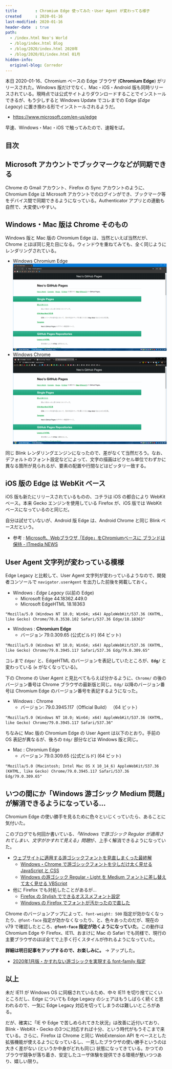 ```yaml
---
title        : Chromium Edge 使ってみた・User Agent が変わってる様子
created      : 2020-01-16
last-modified: 2020-01-16
header-date  : true
path:
  - /index.html Neo's World
  - /blog/index.html Blog
  - /blog/2020/index.html 2020年
  - /blog/2020/01/index.html 01月
hidden-info:
  original-blog: Corredor
---
```


本日 2020-01-16、Chromium ベースの Edge ブラウザ (**Chromium Edge**) がリリースされた。Windows 版だけでなく、Mac・iOS・Android 版も同時リリースされている。現時点では公式サイトよりダウンロードすることでインストールできるが、もう少しすると Windows Update でコレまでの Edge (*Edge Legacy*) に置き換わる形でインストールされるようだ。

- <https://www.microsoft.com/en-us/edge>

早速、Windows・Mac・iOS で触ってみたので、速報をば。

## 目次

## Microsoft アカウントでブックマークなどが同期できる

Chrome の Gmail アカウント、Firefox の Sync アカウントのように、Chromium Edge は Microsoft アカウントでのログインができ、ブックマーク等をデバイス間で同期できるようになっている。Authenticator アプリとの連動も自然で、大変使いやすい。

## Windows・Mac 版は Chrome そのもの

Windows 版と Mac 版の Chromium Edge は、当然といえば当然だが、Chrome とほぼ同じ見た目になる。ウィンドウを重ねてみても、全く同じようにレンダリングされている。

- Windows Chromium Edge  
  ![Edge](16-01-02.png)
- Windows Chrome  
  ![Chrome](16-01-01.png)

同じ Blink レンダリングエンジンになったので、差がなくて当然だろう。なお、デフォルトのフォント設定などによって、文字の描画はピクセル単位でわずかに異なる箇所が見られるが、要素の配置や行間などはピッタリ一致する。

## iOS 版の Edge は WebKit ベース

iOS 版も新たにリリースされているものの、コチラは iOS の都合により WebKit ベース。本来 Gecko エンジンを使用している Firefox が、iOS 版では WebKit ベースになっているのと同じだ。

自分は試せていないが、Android 版 Edge は、Android Chrome と同じ Blink ベースだという。

- 参考 : [Microsoft、Webブラウザ「Edge」をChromiumベースに ブランドは保持 - ITmedia NEWS](https://www.itmedia.co.jp/news/articles/1812/07/news069.html)

## User Agent 文字列が変わっている模様

Edge Legacy と比較して、User Agent 文字列が変わっているようなので、開発者コンソールで `navigator.userAgent` を出力した前後を掲載しておく。

- Windows : *Edge Legacy* (以前の Edge)
  - Microsoft Edge 44.18362.449.0
  - Microsoft EdgeHTML 18.18363

```
"Mozilla/5.0 (Windows NT 10.0; Win64; x64) AppleWebKit/537.36 (KHTML, like Gecko) Chrome/70.0.3538.102 Safari/537.36 Edge/18.18363"
```

- Windows : **Chromium Edge**
  - バージョン 79.0.309.65 (公式ビルド) (64 ビット)

```
"Mozilla/5.0 (Windows NT 10.0; Win64; x64) AppleWebKit/537.36 (KHTML, like Gecko) Chrome/79.0.3945.117 Safari/537.36 Edg/79.0.309.65"
```

コレまで *`Edge/`* と、EdgeHTML のバージョンを表記していたところが、**`Edg/`** と変わっている (`e` がなくなっている)。

下の Chrome の User Agent と見比べてもらえば分かるように、`Chrome/` の後のバージョン番号は Chrome ブラウザの最新版と同じ。`Edg/` 以降のバージョン番号は Chromium Edge のバージョン番号を表記するようになった。

- Windows : Chrome
  - バージョン: 79.0.3945.117（Official Build） （64 ビット）

```
"Mozilla/5.0 (Windows NT 10.0; Win64; x64) AppleWebKit/537.36 (KHTML, like Gecko) Chrome/79.0.3945.117 Safari/537.36"
```

ちなみに Mac 版の Chromium Edge の User Agent は以下のとおり。手前の OS 表記が異なるが、後ろの `Edg/` 部分などは Windows 版と同じ。

- Mac : Chromium Edge
  - バージョン 79.0.309.65 (公式ビルド) (64 ビット)

```
"Mozilla/5.0 (Macintosh; Intel Mac OS X 10_14_6) AppleWebKit/537.36 (KHTML, like Gecko) Chrome/79.0.3945.117 Safari/537.36 Edg/79.0.309.65"
```

## いつの間にか「Windows 游ゴシック Medium 問題」が解消できるようになっている…

Chromium Edge の使い勝手を見るために色々といじくっていたら、あることに気付いた。

このブログでも何回か書いている、*「Windows で游ゴシック Regular が適用されてしまい、文字がかすれて見える」問題*が、上手く解消できるようになっていた。

- [ウェブサイトに適用する游ゴシックフォントを見直しまくった最終解](/blog/2019/01/05-02.html)
  - [Windows・Chrome で游ゴシックフォントを少しだけ太く見せる JavaScript と CSS](/blog/2019/01/27-01.html)
  - [Windows の游ゴシック Regular・Light を Medium フォントに差し替えて太く見せる VBScript](/blog/2019/02/24-01.html)
- 他に Firefox でも対処したことがあるが…
  - [Firefox の Stylish でできるオススメフォント設定](/blog/2018/01/15-03.html)
  - [Windows の Firefox でフォントが汚かったので直した](/blog/2018/02/13-01.html)

Chrome のバージョンアップによって、`font-weight: 500` 指定が効かなくなったり、`@font-face` 指定が効かなくなったり、と、色々あったのだが、現在の v79 で確認したところ、**`@font-face` 指定が効くようになっていた**。この動作は Chromium Edge や Firefox、IE11、おまけに Mac の Safari でも同様で、現行の主要ブラウザのほぼ全てで上手く行くスタイルが作れるようになっていた。

**詳細は明日記事をアップするので、お楽しみに。** → アップした。

- [2020年1月版・かすれない游ゴシックを実現する font-family 指定](/blog/2020/01/17-01.html)

## 以上

未だ IE11 が Windows OS に同梱されているため、中々 IE11 を切り捨てにくいところだし、Edge についても Edge Legacy のシェアはもうしばらく続くと思われるので、一気に Edge Legacy 対応を切ってしまうのは難しいところがある。

だが、確実に「IE や Edge で苦しめられてきた状況」は改善に近付いており、Blink・WebKit・Gecko の3つに対応すれば十分、という時代がもうそこまで来ている。さらに、Firefox は Chrome と同じ WebExtension API をベースとした拡張機能が使えるようになっているし、一見したブラウザの使い勝手というのは大きく差がない (というか中身がどれも同じ) 状態になってきている。かつてのブラウザ競争が落ち着き、安定したユーザ体験を提供できる環境が整いつつあり、嬉しい限り。
